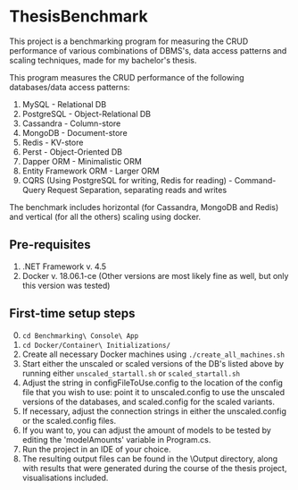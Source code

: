 # ThesisBenchmark
This project is a benchmarking program for measuring the CRUD performance of various combinations of DBMS's, data access patterns and scaling techniques,
made for my bachelor's thesis.

This program measures the CRUD performance of the following databases/data access patterns:

1. MySQL - Relational DB
2. PostgreSQL - Object-Relational DB
3. Cassandra - Column-store
4. MongoDB - Document-store
5. Redis - KV-store
6. Perst - Object-Oriented DB
7. Dapper ORM - Minimalistic ORM
8. Entity Framework ORM - Larger ORM
9. CQRS (Using PostgreSQL for writing, Redis for reading) - Command-Query Request Separation, separating reads and writes

The benchmark includes horizontal (for Cassandra, MongoDB and Redis) and vertical (for all the others) scaling using docker.



Pre-requisites
-----------------------------------------
1. .NET Framework v. 4.5
2. Docker v. 18.06.1-ce (Other versions are most likely fine as well, but only this version was tested)

First-time setup steps
-----------------------------------------
0. `cd Benchmarking\ Console\ App`
1. `cd Docker/Container\ Initializations/`
2. Create all necessary Docker machines using `./create_all_machines.sh`
3. Start either the unscaled or scaled versions of the DB's listed above by running either `unscaled_startall.sh` or `scaled_startall.sh`
4. Adjust the string in configFileToUse.config to the location of the config file that you wish to use: point it to unscaled.config to 
   use the unscaled versions of the databases, and scaled.config for the scaled variants.
5. If necessary, adjust the connection strings in either the unscaled.config or the scaled.config files.
6. If you want to, you can adjust the amount of models to be tested by editing the 'modelAmounts' variable in Program.cs.
7. Run the project in an IDE of your choice.
8. The resulting output files can be found in the \Output directory, along with results that were generated during the course of the thesis project, visualisations included.

